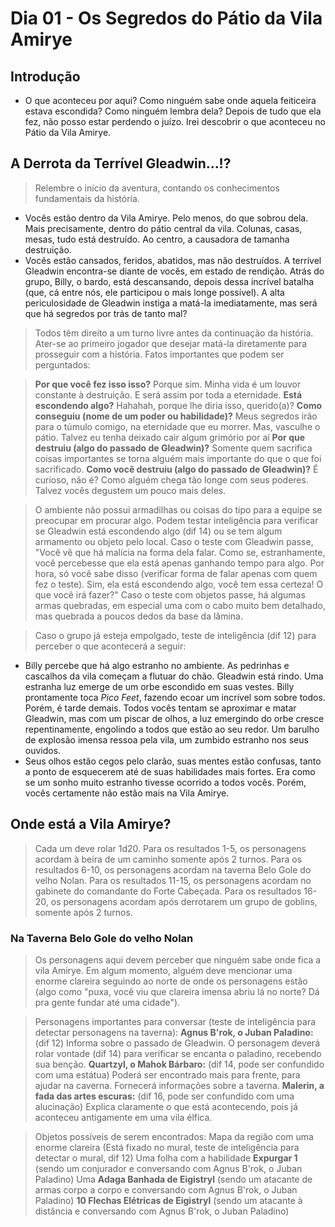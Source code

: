 # Dia 01 - Os Segredos do Pátio da Vila Amirye

## Introdução

- O que aconteceu por aqui? Como ninguém sabe onde aquela feiticeira estava escondida? Como ninguém lembra dela? Depois de tudo que ela fez, não posso estar perdendo o juízo. Irei descobrir o que aconteceu no Pátio da Vila Amirye.

## A Derrota da Terrível Gleadwin...!?

> Relembre o início da aventura, contando os conhecimentos fundamentais da história.

- Vocês estão dentro da Vila Amirye. Pelo menos, do que sobrou dela. Mais precisamente, dentro do pátio central da vila. Colunas, casas, mesas, tudo está destruído. Ao centro, a causadora de tamanha destruição.
- Vocês estão cansados, feridos, abatidos, mas não destruídos. A terrível Gleadwin encontra-se diante de vocês, em estado de rendição. Atrás do grupo, Billy, o bardo, está descansando, depois dessa incrível batalha (que, cá entre nós, ele participou o mais longe possível). A alta periculosidade de Gleadwin instiga a matá-la imediatamente, mas será que há segredos por trás de tanto mal?

> Todos têm direito a um turno livre antes da continuação da história. Ater-se ao primeiro jogador que desejar matá-la diretamente para prosseguir com a história. Fatos importantes que podem ser perguntados:

> **Por que você fez isso isso?** Porque sim. Minha vida é um louvor constante à destruição. E será assim por toda a eternidade.
> **Está escondendo algo?** Hahahah, porque lhe diria isso, querido(a)?
> **Como conseguiu (nome de um poder ou habilidade)?** Meus segredos irão para o túmulo comigo, na eternidade que eu morrer. Mas, vasculhe o pátio. Talvez eu tenha deixado cair algum grimório por aí
> **Por que destruiu (algo do passado de Gleadwin)?** Somente quem sacrifica coisas importantes se torna alguém mais importante do que o que foi sacrificado.
> **Como você destruiu (algo do passado de Gleadwin)?** É curioso, não é? Como alguém chega tão longe com seus poderes. Talvez vocês degustem um pouco mais deles.

> O ambiente não possui armadilhas ou coisas do tipo para a equipe se preocupar em procurar algo. Podem testar inteligência para verificar se Gleadwin está escondendo algo (dif 14) ou se tem algum armamento ou objeto pelo local. Caso o teste com Gleadwin passe, "Você vê que há malícia na forma dela falar. Como se, estranhamente, você percebesse que ela está apenas ganhando tempo para algo. Por hora, só você sabe disso (verificar forma de falar apenas com quem fez o teste). Sim, ela está escondendo algo, você tem essa certeza! O que você irá fazer?" Caso o teste com objetos passe, há algumas armas quebradas, em especial uma com o cabo muito bem detalhado, mas quebrada a poucos dedos da base da lâmina.

> Caso o grupo já esteja empolgado, teste de inteligência (dif 12) para perceber o que acontecerá a seguir:

- Billy percebe que há algo estranho no ambiente. As pedrinhas e cascalhos da vila começam a flutuar do chão. Gleadwin está rindo. Uma estranha luz emerge de um orbe escondido em suas vestes. Billy prontamente toca _Pico Feet_, fazendo ecoar um incrível som sobre todos. Porém, é tarde demais. Todos vocês tentam se aproximar e matar Gleadwin, mas com um piscar de olhos, a luz emergindo do orbe cresce repentinamente, engolindo a todos que estão ao seu redor. Um barulho de explosão imensa ressoa pela vila, um zumbido estranho nos seus ouvidos.
- Seus olhos estão cegos pelo clarão, suas mentes estão confusas, tanto a ponto de esquecerem até de suas habilidades mais fortes. Era como se um sonho muito estranho tivesse ocorrido a todos vocês. Porém, vocês certamente não estão mais na Vila Amirye.

## Onde está a Vila Amirye?

> Cada um deve rolar 1d20. Para os resultados 1-5, os personagens acordam à beira de um caminho somente após 2 turnos. Para os resultados 6-10, os personagens acordam na taverna Belo Gole do velho Nolan. Para os resultados 11-15, os personagens acordam no gabinete do comandante do Forte Cabeçada. Para os resultados 16-20, os personagens acordam após derrotarem um grupo de goblins, somente após 2 turnos.

### Na Taverna Belo Gole do velho Nolan

> Os personagens aqui devem perceber que ninguém sabe onde fica a vila Amirye. Em algum momento, alguém deve mencionar uma enorme clareira seguindo ao norte de onde os personagens estão (algo como "puxa, você viu que clareira imensa abriu lá no norte? Dá pra gente fundar até uma cidade").

> Personagens importantes para conversar (teste de inteligência para detectar personagens na taverna):
> **Agnus B'rok, o Juban Paladino:** (dif 12) Informa sobre o passado de Gleadwin. O personagem deverá rolar vontade (dif 14) para verificar se encanta o paladino, recebendo sua benção.
> **Quartzyl, o Mahok Bárbaro:** (dif 14, pode ser confundido com uma estátua) Poderá ser encontrado mais para frente, para ajudar na caverna. Fornecerá informações sobre a taverna.
> **Malerin, a fada das artes escuras:** (dif 16, pode ser confundido com uma alucinação) Explica claramente o que está acontecendo, pois já aconteceu antigamente em uma vila élfica.

> Objetos possíveis de serem encontrados:
> Mapa da região com uma enorme clareira (Está fixado no mural, teste de inteligência para detectar o mural, dif 12)
> Uma folha com a habilidade **Expurgar 1** (sendo um conjurador e conversando com Agnus B'rok, o Juban Paladino)
> Uma **Adaga Banhada de Eigistryl** (sendo um atacante de armas corpo a corpo e conversando com Agnus B'rok, o Juban Paladino)
> **10 Flechas Elétricas de Eigistryl** (sendo um atacante à distância e conversando com Agnus B'rok, o Juban Paladino)
